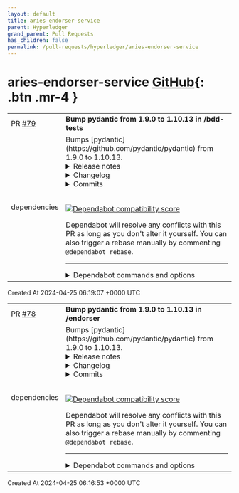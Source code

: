 ```yaml
---
layout: default
title: aries-endorser-service
parent: Hyperledger
grand_parent: Pull Requests
has_children: false
permalink: /pull-requests/hyperledger/aries-endorser-service
---
```


# aries-endorser-service <span class="fs-3 right-align">[GitHub](https://github.com/hyperledger/aries-endorser-service){: .btn .mr-4 }</span>


<div>
    <table>
        <tr>
            <td>
                PR <a href="https://github.com/hyperledger/aries-endorser-service/pull/79" class=".btn">#79</a>
            </td>
            <td>
                <b>
                    Bump pydantic from 1.9.0 to 1.10.13 in /bdd-tests
                </b>
            </td>
        </tr>
        <tr>
            <td>
                <span class="chip">dependencies</span>
            </td>
            <td>
                Bumps [pydantic](https://github.com/pydantic/pydantic) from 1.9.0 to 1.10.13.
<details>
<summary>Release notes</summary>
<p><em>Sourced from <a href="https://github.com/pydantic/pydantic/releases">pydantic's releases</a>.</em></p>
<blockquote>
<h2>V1.10.13 2023-09-27</h2>
<h2>What's Changed</h2>
<ul>
<li>Update pip commands to install 1.10 by <a href="https://github.com/chbndrhnns"><code>@​chbndrhnns</code></a> in <a href="https://redirect.github.com/pydantic/pydantic/pull/6930">pydantic/pydantic#6930</a></li>
<li>Make the v1 mypy plugin work with both v1 and v2 by <a href="https://github.com/dmontagu"><code>@​dmontagu</code></a> in <a href="https://redirect.github.com/pydantic/pydantic/pull/6920">pydantic/pydantic#6920</a></li>
<li>[Backport] Add max length check to <code>validate_email</code> by <a href="https://github.com/hramezani"><code>@​hramezani</code></a> in <a href="https://redirect.github.com/pydantic/pydantic/pull/7673">pydantic/pydantic#7673</a></li>
</ul>
<p><strong>Full Changelog</strong>: <a href="https://github.com/pydantic/pydantic/compare/v1.10.12...v1.10.13">https://github.com/pydantic/pydantic/compare/v1.10.12...v1.10.13</a></p>
<h2>V1.10.12</h2>
<h2>What's Changed</h2>
<ul>
<li>Deque's maxlen property dropped on V1 validation by <a href="https://github.com/maciekglowka"><code>@​maciekglowka</code></a> in <a href="https://redirect.github.com/pydantic/pydantic/pull/6586">pydantic/pydantic#6586</a></li>
<li>Prepare release 1.10.12 by <a href="https://github.com/hramezani"><code>@​hramezani</code></a> in <a href="https://redirect.github.com/pydantic/pydantic/pull/6825">pydantic/pydantic#6825</a></li>
</ul>
<h2>New Contributors</h2>
<ul>
<li><a href="https://github.com/maciekglowka"><code>@​maciekglowka</code></a> made their first contribution in <a href="https://redirect.github.com/pydantic/pydantic/pull/6586">pydantic/pydantic#6586</a></li>
</ul>
<p><strong>Full Changelog</strong>: <a href="https://github.com/pydantic/pydantic/compare/v1.10.11...v1.10.12">https://github.com/pydantic/pydantic/compare/v1.10.11...v1.10.12</a></p>
<h2>V1.10.11</h2>
<h2>What's Changed</h2>
<ul>
<li>Fix import of create_model in tools.py by <a href="https://github.com/SharathHuddar"><code>@​SharathHuddar</code></a> in <a href="https://redirect.github.com/pydantic/pydantic/pull/6364">pydantic/pydantic#6364</a></li>
<li>Prepare for 1.10.11 by <a href="https://github.com/hramezani"><code>@​hramezani</code></a> in <a href="https://redirect.github.com/pydantic/pydantic/pull/6420">pydantic/pydantic#6420</a></li>
</ul>
<h2>New Contributors</h2>
<ul>
<li><a href="https://github.com/SharathHuddar"><code>@​SharathHuddar</code></a> made their first contribution in <a href="https://redirect.github.com/pydantic/pydantic/pull/6364">pydantic/pydantic#6364</a></li>
</ul>
<p><strong>Full Changelog</strong>: <a href="https://github.com/pydantic/pydantic/compare/v1.10.10...v1.10.11">https://github.com/pydantic/pydantic/compare/v1.10.10...v1.10.11</a></p>
<h2>V1.10.10</h2>
<h2>What's Changed</h2>
<ul>
<li>Fix racy doctests by <a href="https://github.com/K900"><code>@​K900</code></a> in <a href="https://redirect.github.com/pydantic/pydantic/pull/6103">pydantic/pydantic#6103</a></li>
<li>✅ Update FastAPI test script by <a href="https://github.com/Kludex"><code>@​Kludex</code></a> in <a href="https://redirect.github.com/pydantic/pydantic/pull/6117">pydantic/pydantic#6117</a></li>
<li>add roadmap to annoucement by <a href="https://github.com/samuelcolvin"><code>@​samuelcolvin</code></a> in <a href="https://redirect.github.com/pydantic/pydantic/pull/6120">pydantic/pydantic#6120</a></li>
<li>Fixed literal validator errors for unhashable values by <a href="https://github.com/markus1978"><code>@​markus1978</code></a> in <a href="https://redirect.github.com/pydantic/pydantic/pull/6194">pydantic/pydantic#6194</a></li>
<li>Bug fix for forward refs in generics by <a href="https://github.com/mark-todd"><code>@​mark-todd</code></a> in <a href="https://redirect.github.com/pydantic/pydantic/pull/6157">pydantic/pydantic#6157</a></li>
<li>Add Pydantic <code>Json</code> field support to settings management by <a href="https://github.com/hramezani"><code>@​hramezani</code></a> in <a href="https://redirect.github.com/pydantic/pydantic/pull/6250">pydantic/pydantic#6250</a></li>
</ul>
<h2>New Contributors</h2>
<ul>
<li><a href="https://github.com/K900"><code>@​K900</code></a> made their first contribution in <a href="https://redirect.github.com/pydantic/pydantic/pull/6103">pydantic/pydantic#6103</a></li>
<li><a href="https://github.com/markus1978"><code>@​markus1978</code></a> made their first contribution in <a href="https://redirect.github.com/pydantic/pydantic/pull/6194">pydantic/pydantic#6194</a></li>
</ul>
<p><strong>Full Changelog</strong>: <a href="https://github.com/pydantic/pydantic/compare/v1.10.9...v1.10.10">https://github.com/pydantic/pydantic/compare/v1.10.9...v1.10.10</a></p>
<h2>V1.10.9</h2>
<h2>What's Changed</h2>
<ul>
<li>Add Pydantic classifier by <a href="https://github.com/hramezani"><code>@​hramezani</code></a> in <a href="https://redirect.github.com/pydantic/pydantic/pull/5847">pydantic/pydantic#5847</a></li>
<li>📌 Use Cython &lt; v3 by <a href="https://github.com/lig"><code>@​lig</code></a> in <a href="https://redirect.github.com/pydantic/pydantic/pull/5845">pydantic/pydantic#5845</a></li>
<li>[cherry-pick] Fix mypy plugin for 1.4.0 (<a href="https://redirect.github.com/pydantic/pydantic/issues/5927">#5927</a>) by <a href="https://github.com/cdce8p"><code>@​cdce8p</code></a> in <a href="https://redirect.github.com/pydantic/pydantic/pull/5928">pydantic/pydantic#5928</a></li>
<li>Add future and past date hypothesis strategies by <a href="https://github.com/bschoenmaeckers"><code>@​bschoenmaeckers</code></a> in <a href="https://redirect.github.com/pydantic/pydantic/pull/5850">pydantic/pydantic#5850</a></li>
</ul>
<!-- raw HTML omitted -->
</blockquote>
<p>... (truncated)</p>
</details>
<details>
<summary>Changelog</summary>
<p><em>Sourced from <a href="https://github.com/pydantic/pydantic/blob/main/HISTORY.md">pydantic's changelog</a>.</em></p>
<blockquote>
<h2>v1.10.13 (2023-09-27)</h2>
<ul>
<li>Fix: Add max length check to <code>pydantic.validate_email</code>, <a href="https://redirect.github.com/pydantic/pydantic/issues/7673">#7673</a> by <a href="https://github.com/hramezani"><code>@​hramezani</code></a></li>
<li>Docs: Fix pip commands to install v1, <a href="https://redirect.github.com/pydantic/pydantic/issues/6930">#6930</a> by <a href="https://github.com/chbndrhnns"><code>@​chbndrhnns</code></a></li>
</ul>
<h2>v1.10.12 (2023-07-24)</h2>
<ul>
<li>Fixes the <code>maxlen</code> property being dropped on <code>deque</code> validation. Happened only if the deque item has been typed. Changes the <code>_validate_sequence_like</code> func, <a href="https://redirect.github.com/pydantic/pydantic/pull/6581">#6581</a> by <a href="https://github.com/maciekglowka"><code>@​maciekglowka</code></a></li>
</ul>
<h2>v1.10.11 (2023-07-04)</h2>
<ul>
<li>Importing create_model in tools.py through relative path instead of absolute path - so that it doesn't import V2 code when copied over to V2 branch, <a href="https://redirect.github.com/pydantic/pydantic/pull/6361">#6361</a> by <a href="https://github.com/SharathHuddar"><code>@​SharathHuddar</code></a></li>
</ul>
<h2>v1.10.10 (2023-06-30)</h2>
<ul>
<li>Add Pydantic <code>Json</code> field support to settings management, <a href="https://redirect.github.com/pydantic/pydantic/pull/6250">#6250</a> by <a href="https://github.com/hramezani"><code>@​hramezani</code></a></li>
<li>Fixed literal validator errors for unhashable values, <a href="https://redirect.github.com/pydantic/pydantic/pull/6188">#6188</a> by <a href="https://github.com/markus1978"><code>@​markus1978</code></a></li>
<li>Fixed bug with generics receiving forward refs, <a href="https://redirect.github.com/pydantic/pydantic/pull/6130">#6130</a> by <a href="https://github.com/mark-todd"><code>@​mark-todd</code></a></li>
<li>Update install method of FastAPI for internal tests in CI, <a href="https://redirect.github.com/pydantic/pydantic/pull/6117">#6117</a> by <a href="https://github.com/Kludex"><code>@​Kludex</code></a></li>
</ul>
<h2>v1.10.9 (2023-06-07)</h2>
<ul>
<li>Fix trailing zeros not ignored in Decimal validation, <a href="https://redirect.github.com/pydantic/pydantic/pull/5968">#5968</a> by <a href="https://github.com/hramezani"><code>@​hramezani</code></a></li>
<li>Fix mypy plugin for v1.4.0, <a href="https://redirect.github.com/pydantic/pydantic/pull/5928">#5928</a> by <a href="https://github.com/cdce8p"><code>@​cdce8p</code></a></li>
<li>Add future and past date hypothesis strategies, <a href="https://redirect.github.com/pydantic/pydantic/pull/5850">#5850</a> by <a href="https://github.com/bschoenmaeckers"><code>@​bschoenmaeckers</code></a></li>
<li>Discourage usage of Cython 3 with Pydantic 1.x, <a href="https://redirect.github.com/pydantic/pydantic/pull/5845">#5845</a> by <a href="https://github.com/lig"><code>@​lig</code></a></li>
</ul>
<h2>v1.10.8 (2023-05-23)</h2>
<ul>
<li>Fix a bug in <code>Literal</code> usage with <code>typing-extension==4.6.0</code>, <a href="https://redirect.github.com/pydantic/pydantic/pull/5826">#5826</a> by <a href="https://github.com/hramezani"><code>@​hramezani</code></a></li>
<li>This solves the (closed) issue <a href="https://redirect.github.com/pydantic/pydantic/pull/3849">#3849</a> where aliased fields that use discriminated union fail to validate when the data contains the non-aliased field name, <a href="https://redirect.github.com/pydantic/pydantic/pull/5736">#5736</a> by <a href="https://github.com/benwah"><code>@​benwah</code></a></li>
<li>Update email-validator dependency to &gt;=2.0.0post2, <a href="https://redirect.github.com/pydantic/pydantic/pull/5627">#5627</a> by <a href="https://github.com/adriangb"><code>@​adriangb</code></a></li>
<li>update <code>AnyClassMethod</code> for changes in <a href="https://redirect.github.com/python/typeshed/issues/9771">python/typeshed#9771</a>, <a href="https://redirect.github.com/pydantic/pydantic/pull/5505">#5505</a> by <a href="https://github.com/ITProKyle"><code>@​ITProKyle</code></a></li>
</ul>
<h2>v1.10.7 (2023-03-22)</h2>
<ul>
<li>Fix creating schema from model using <code>ConstrainedStr</code> with <code>regex</code> as dict key, <a href="https://redirect.github.com/pydantic/pydantic/pull/5223">#5223</a> by <a href="https://github.com/matejetz"><code>@​matejetz</code></a></li>
<li>Address bug in mypy plugin caused by explicit_package_bases=True, <a href="https://redirect.github.com/pydantic/pydantic/pull/5191">#5191</a> by <a href="https://github.com/dmontagu"><code>@​dmontagu</code></a></li>
<li>Add implicit defaults in the mypy plugin for Field with no default argument, <a href="https://redirect.github.com/pydantic/pydantic/pull/5190">#5190</a> by <a href="https://github.com/dmontagu"><code>@​dmontagu</code></a></li>
<li>Fix schema generated for Enum values used as Literals in discriminated unions, <a href="https://redirect.github.com/pydantic/pydantic/pull/5188">#5188</a> by <a href="https://github.com/javibookline"><code>@​javibookline</code></a></li>
<li>Fix mypy failures caused by the pydantic mypy plugin when users define <code>from_orm</code> in their own classes, <a href="https://redirect.github.com/pydantic/pydantic/pull/5187">#5187</a> by <a href="https://github.com/dmontagu"><code>@​dmontagu</code></a></li>
<li>Fix <code>InitVar</code> usage with pydantic dataclasses, mypy version <code>1.1.1</code> and the custom mypy plugin, <a href="https://redirect.github.com/pydantic/pydantic/pull/5162">#5162</a> by <a href="https://github.com/cdce8p"><code>@​cdce8p</code></a></li>
</ul>
<h2>v1.10.6 (2023-03-08)</h2>
<ul>
<li>Implement logic to support creating validators from non standard callables by using defaults to identify them and unwrapping <code>functools.partial</code> and <code>functools.partialmethod</code> when checking the signature, <a href="https://redirect.github.com/pydantic/pydantic/pull/5126">#5126</a> by <a href="https://github.com/JensHeinrich"><code>@​JensHeinrich</code></a></li>
<li>Fix mypy plugin for v1.1.1, and fix <code>dataclass_transform</code> decorator for pydantic dataclasses, <a href="https://redirect.github.com/pydantic/pydantic/pull/5111">#5111</a> by <a href="https://github.com/cdce8p"><code>@​cdce8p</code></a></li>
<li>Raise <code>ValidationError</code>, not <code>ConfigError</code>, when a discriminator value is unhashable, <a href="https://redirect.github.com/pydantic/pydantic/pull/4773">#4773</a> by <a href="https://github.com/kurtmckee"><code>@​kurtmckee</code></a></li>
</ul>
<h2>v1.10.5 (2023-02-15)</h2>
<!-- raw HTML omitted -->
</blockquote>
<p>... (truncated)</p>
</details>
<details>
<summary>Commits</summary>
<ul>
<li><a href="https://github.com/pydantic/pydantic/commit/8822578619bf8d0bb754b1cf7a2a905b50240d01"><code>8822578</code></a> Prepare release 1.10.13 (<a href="https://redirect.github.com/pydantic/pydantic/issues/7674">#7674</a>)</li>
<li><a href="https://github.com/pydantic/pydantic/commit/59d8f38fd6220e3917c53785dbc70317d6f8e631"><code>59d8f38</code></a> [Backport] Add max length check to <code>validate_email</code> (<a href="https://redirect.github.com/pydantic/pydantic/issues/7673">#7673</a>)</li>
<li><a href="https://github.com/pydantic/pydantic/commit/69b92b547f7f268f7914d3346b57c59a0d550e42"><code>69b92b5</code></a> Make the v1 mypy plugin work with both v1 and v2 (<a href="https://redirect.github.com/pydantic/pydantic/issues/6920">#6920</a>)</li>
<li><a href="https://github.com/pydantic/pydantic/commit/87bf41755fe59082abf8352a2cf8c2889ee0849f"><code>87bf417</code></a> Update pip commands to install 1.10 (<a href="https://redirect.github.com/pydantic/pydantic/issues/6930">#6930</a>)</li>
<li><a href="https://github.com/pydantic/pydantic/commit/d9c2af3a701ca982945a590de1a1da98b3fb4003"><code>d9c2af3</code></a> Prepare release 1.10.12 (<a href="https://redirect.github.com/pydantic/pydantic/issues/6825">#6825</a>)</li>
<li><a href="https://github.com/pydantic/pydantic/commit/2aaddf6d692a6a467a401fae5840435c5459aa1b"><code>2aaddf6</code></a> Deque's maxlen property dropped on V1 validation (<a href="https://redirect.github.com/pydantic/pydantic/issues/6586">#6586</a>)</li>
<li><a href="https://github.com/pydantic/pydantic/commit/15c82d978d9e3b3893f00982b9e0c5c8d5c7821d"><code>15c82d9</code></a> Prepare for 1.10.11 (<a href="https://redirect.github.com/pydantic/pydantic/issues/6420">#6420</a>)</li>
<li><a href="https://github.com/pydantic/pydantic/commit/8750c37a553f5107562722605369fcd2cb7cdaa3"><code>8750c37</code></a> no longer tag docs release as latest</li>
<li><a href="https://github.com/pydantic/pydantic/commit/2c0e2a6d8a961ce320915302caadbb31cc565983"><code>2c0e2a6</code></a> Fix import of create_model in tools.py (<a href="https://redirect.github.com/pydantic/pydantic/issues/6364">#6364</a>)</li>
<li><a href="https://github.com/pydantic/pydantic/commit/0e8a387d6752dd859676da53298601ccae6a23a7"><code>0e8a387</code></a> Prepare for 1.10.10 (<a href="https://redirect.github.com/pydantic/pydantic/issues/6308">#6308</a>)</li>
<li>Additional commits viewable in <a href="https://github.com/pydantic/pydantic/compare/v1.9.0...v1.10.13">compare view</a></li>
</ul>
</details>
<br />


[![Dependabot compatibility score](https://dependabot-badges.githubapp.com/badges/compatibility_score?dependency-name=pydantic&package-manager=pip&previous-version=1.9.0&new-version=1.10.13)](https://docs.github.com/en/github/managing-security-vulnerabilities/about-dependabot-security-updates#about-compatibility-scores)

Dependabot will resolve any conflicts with this PR as long as you don't alter it yourself. You can also trigger a rebase manually by commenting `@dependabot rebase`.

[//]: # (dependabot-automerge-start)
[//]: # (dependabot-automerge-end)

---

<details>
<summary>Dependabot commands and options</summary>
<br />

You can trigger Dependabot actions by commenting on this PR:
- `@dependabot rebase` will rebase this PR
- `@dependabot recreate` will recreate this PR, overwriting any edits that have been made to it
- `@dependabot merge` will merge this PR after your CI passes on it
- `@dependabot squash and merge` will squash and merge this PR after your CI passes on it
- `@dependabot cancel merge` will cancel a previously requested merge and block automerging
- `@dependabot reopen` will reopen this PR if it is closed
- `@dependabot close` will close this PR and stop Dependabot recreating it. You can achieve the same result by closing it manually
- `@dependabot show <dependency name> ignore conditions` will show all of the ignore conditions of the specified dependency
- `@dependabot ignore this major version` will close this PR and stop Dependabot creating any more for this major version (unless you reopen the PR or upgrade to it yourself)
- `@dependabot ignore this minor version` will close this PR and stop Dependabot creating any more for this minor version (unless you reopen the PR or upgrade to it yourself)
- `@dependabot ignore this dependency` will close this PR and stop Dependabot creating any more for this dependency (unless you reopen the PR or upgrade to it yourself)
You can disable automated security fix PRs for this repo from the [Security Alerts page](https://github.com/hyperledger/aries-endorser-service/network/alerts).

</details>
            </td>
        </tr>
    </table>
    <div class="right-align">
        Created At 2024-04-25 06:19:07 +0000 UTC
    </div>
</div>

<div>
    <table>
        <tr>
            <td>
                PR <a href="https://github.com/hyperledger/aries-endorser-service/pull/78" class=".btn">#78</a>
            </td>
            <td>
                <b>
                    Bump pydantic from 1.9.0 to 1.10.13 in /endorser
                </b>
            </td>
        </tr>
        <tr>
            <td>
                <span class="chip">dependencies</span>
            </td>
            <td>
                Bumps [pydantic](https://github.com/pydantic/pydantic) from 1.9.0 to 1.10.13.
<details>
<summary>Release notes</summary>
<p><em>Sourced from <a href="https://github.com/pydantic/pydantic/releases">pydantic's releases</a>.</em></p>
<blockquote>
<h2>V1.10.13 2023-09-27</h2>
<h2>What's Changed</h2>
<ul>
<li>Update pip commands to install 1.10 by <a href="https://github.com/chbndrhnns"><code>@​chbndrhnns</code></a> in <a href="https://redirect.github.com/pydantic/pydantic/pull/6930">pydantic/pydantic#6930</a></li>
<li>Make the v1 mypy plugin work with both v1 and v2 by <a href="https://github.com/dmontagu"><code>@​dmontagu</code></a> in <a href="https://redirect.github.com/pydantic/pydantic/pull/6920">pydantic/pydantic#6920</a></li>
<li>[Backport] Add max length check to <code>validate_email</code> by <a href="https://github.com/hramezani"><code>@​hramezani</code></a> in <a href="https://redirect.github.com/pydantic/pydantic/pull/7673">pydantic/pydantic#7673</a></li>
</ul>
<p><strong>Full Changelog</strong>: <a href="https://github.com/pydantic/pydantic/compare/v1.10.12...v1.10.13">https://github.com/pydantic/pydantic/compare/v1.10.12...v1.10.13</a></p>
<h2>V1.10.12</h2>
<h2>What's Changed</h2>
<ul>
<li>Deque's maxlen property dropped on V1 validation by <a href="https://github.com/maciekglowka"><code>@​maciekglowka</code></a> in <a href="https://redirect.github.com/pydantic/pydantic/pull/6586">pydantic/pydantic#6586</a></li>
<li>Prepare release 1.10.12 by <a href="https://github.com/hramezani"><code>@​hramezani</code></a> in <a href="https://redirect.github.com/pydantic/pydantic/pull/6825">pydantic/pydantic#6825</a></li>
</ul>
<h2>New Contributors</h2>
<ul>
<li><a href="https://github.com/maciekglowka"><code>@​maciekglowka</code></a> made their first contribution in <a href="https://redirect.github.com/pydantic/pydantic/pull/6586">pydantic/pydantic#6586</a></li>
</ul>
<p><strong>Full Changelog</strong>: <a href="https://github.com/pydantic/pydantic/compare/v1.10.11...v1.10.12">https://github.com/pydantic/pydantic/compare/v1.10.11...v1.10.12</a></p>
<h2>V1.10.11</h2>
<h2>What's Changed</h2>
<ul>
<li>Fix import of create_model in tools.py by <a href="https://github.com/SharathHuddar"><code>@​SharathHuddar</code></a> in <a href="https://redirect.github.com/pydantic/pydantic/pull/6364">pydantic/pydantic#6364</a></li>
<li>Prepare for 1.10.11 by <a href="https://github.com/hramezani"><code>@​hramezani</code></a> in <a href="https://redirect.github.com/pydantic/pydantic/pull/6420">pydantic/pydantic#6420</a></li>
</ul>
<h2>New Contributors</h2>
<ul>
<li><a href="https://github.com/SharathHuddar"><code>@​SharathHuddar</code></a> made their first contribution in <a href="https://redirect.github.com/pydantic/pydantic/pull/6364">pydantic/pydantic#6364</a></li>
</ul>
<p><strong>Full Changelog</strong>: <a href="https://github.com/pydantic/pydantic/compare/v1.10.10...v1.10.11">https://github.com/pydantic/pydantic/compare/v1.10.10...v1.10.11</a></p>
<h2>V1.10.10</h2>
<h2>What's Changed</h2>
<ul>
<li>Fix racy doctests by <a href="https://github.com/K900"><code>@​K900</code></a> in <a href="https://redirect.github.com/pydantic/pydantic/pull/6103">pydantic/pydantic#6103</a></li>
<li>✅ Update FastAPI test script by <a href="https://github.com/Kludex"><code>@​Kludex</code></a> in <a href="https://redirect.github.com/pydantic/pydantic/pull/6117">pydantic/pydantic#6117</a></li>
<li>add roadmap to annoucement by <a href="https://github.com/samuelcolvin"><code>@​samuelcolvin</code></a> in <a href="https://redirect.github.com/pydantic/pydantic/pull/6120">pydantic/pydantic#6120</a></li>
<li>Fixed literal validator errors for unhashable values by <a href="https://github.com/markus1978"><code>@​markus1978</code></a> in <a href="https://redirect.github.com/pydantic/pydantic/pull/6194">pydantic/pydantic#6194</a></li>
<li>Bug fix for forward refs in generics by <a href="https://github.com/mark-todd"><code>@​mark-todd</code></a> in <a href="https://redirect.github.com/pydantic/pydantic/pull/6157">pydantic/pydantic#6157</a></li>
<li>Add Pydantic <code>Json</code> field support to settings management by <a href="https://github.com/hramezani"><code>@​hramezani</code></a> in <a href="https://redirect.github.com/pydantic/pydantic/pull/6250">pydantic/pydantic#6250</a></li>
</ul>
<h2>New Contributors</h2>
<ul>
<li><a href="https://github.com/K900"><code>@​K900</code></a> made their first contribution in <a href="https://redirect.github.com/pydantic/pydantic/pull/6103">pydantic/pydantic#6103</a></li>
<li><a href="https://github.com/markus1978"><code>@​markus1978</code></a> made their first contribution in <a href="https://redirect.github.com/pydantic/pydantic/pull/6194">pydantic/pydantic#6194</a></li>
</ul>
<p><strong>Full Changelog</strong>: <a href="https://github.com/pydantic/pydantic/compare/v1.10.9...v1.10.10">https://github.com/pydantic/pydantic/compare/v1.10.9...v1.10.10</a></p>
<h2>V1.10.9</h2>
<h2>What's Changed</h2>
<ul>
<li>Add Pydantic classifier by <a href="https://github.com/hramezani"><code>@​hramezani</code></a> in <a href="https://redirect.github.com/pydantic/pydantic/pull/5847">pydantic/pydantic#5847</a></li>
<li>📌 Use Cython &lt; v3 by <a href="https://github.com/lig"><code>@​lig</code></a> in <a href="https://redirect.github.com/pydantic/pydantic/pull/5845">pydantic/pydantic#5845</a></li>
<li>[cherry-pick] Fix mypy plugin for 1.4.0 (<a href="https://redirect.github.com/pydantic/pydantic/issues/5927">#5927</a>) by <a href="https://github.com/cdce8p"><code>@​cdce8p</code></a> in <a href="https://redirect.github.com/pydantic/pydantic/pull/5928">pydantic/pydantic#5928</a></li>
<li>Add future and past date hypothesis strategies by <a href="https://github.com/bschoenmaeckers"><code>@​bschoenmaeckers</code></a> in <a href="https://redirect.github.com/pydantic/pydantic/pull/5850">pydantic/pydantic#5850</a></li>
</ul>
<!-- raw HTML omitted -->
</blockquote>
<p>... (truncated)</p>
</details>
<details>
<summary>Changelog</summary>
<p><em>Sourced from <a href="https://github.com/pydantic/pydantic/blob/main/HISTORY.md">pydantic's changelog</a>.</em></p>
<blockquote>
<h2>v1.10.13 (2023-09-27)</h2>
<ul>
<li>Fix: Add max length check to <code>pydantic.validate_email</code>, <a href="https://redirect.github.com/pydantic/pydantic/issues/7673">#7673</a> by <a href="https://github.com/hramezani"><code>@​hramezani</code></a></li>
<li>Docs: Fix pip commands to install v1, <a href="https://redirect.github.com/pydantic/pydantic/issues/6930">#6930</a> by <a href="https://github.com/chbndrhnns"><code>@​chbndrhnns</code></a></li>
</ul>
<h2>v1.10.12 (2023-07-24)</h2>
<ul>
<li>Fixes the <code>maxlen</code> property being dropped on <code>deque</code> validation. Happened only if the deque item has been typed. Changes the <code>_validate_sequence_like</code> func, <a href="https://redirect.github.com/pydantic/pydantic/pull/6581">#6581</a> by <a href="https://github.com/maciekglowka"><code>@​maciekglowka</code></a></li>
</ul>
<h2>v1.10.11 (2023-07-04)</h2>
<ul>
<li>Importing create_model in tools.py through relative path instead of absolute path - so that it doesn't import V2 code when copied over to V2 branch, <a href="https://redirect.github.com/pydantic/pydantic/pull/6361">#6361</a> by <a href="https://github.com/SharathHuddar"><code>@​SharathHuddar</code></a></li>
</ul>
<h2>v1.10.10 (2023-06-30)</h2>
<ul>
<li>Add Pydantic <code>Json</code> field support to settings management, <a href="https://redirect.github.com/pydantic/pydantic/pull/6250">#6250</a> by <a href="https://github.com/hramezani"><code>@​hramezani</code></a></li>
<li>Fixed literal validator errors for unhashable values, <a href="https://redirect.github.com/pydantic/pydantic/pull/6188">#6188</a> by <a href="https://github.com/markus1978"><code>@​markus1978</code></a></li>
<li>Fixed bug with generics receiving forward refs, <a href="https://redirect.github.com/pydantic/pydantic/pull/6130">#6130</a> by <a href="https://github.com/mark-todd"><code>@​mark-todd</code></a></li>
<li>Update install method of FastAPI for internal tests in CI, <a href="https://redirect.github.com/pydantic/pydantic/pull/6117">#6117</a> by <a href="https://github.com/Kludex"><code>@​Kludex</code></a></li>
</ul>
<h2>v1.10.9 (2023-06-07)</h2>
<ul>
<li>Fix trailing zeros not ignored in Decimal validation, <a href="https://redirect.github.com/pydantic/pydantic/pull/5968">#5968</a> by <a href="https://github.com/hramezani"><code>@​hramezani</code></a></li>
<li>Fix mypy plugin for v1.4.0, <a href="https://redirect.github.com/pydantic/pydantic/pull/5928">#5928</a> by <a href="https://github.com/cdce8p"><code>@​cdce8p</code></a></li>
<li>Add future and past date hypothesis strategies, <a href="https://redirect.github.com/pydantic/pydantic/pull/5850">#5850</a> by <a href="https://github.com/bschoenmaeckers"><code>@​bschoenmaeckers</code></a></li>
<li>Discourage usage of Cython 3 with Pydantic 1.x, <a href="https://redirect.github.com/pydantic/pydantic/pull/5845">#5845</a> by <a href="https://github.com/lig"><code>@​lig</code></a></li>
</ul>
<h2>v1.10.8 (2023-05-23)</h2>
<ul>
<li>Fix a bug in <code>Literal</code> usage with <code>typing-extension==4.6.0</code>, <a href="https://redirect.github.com/pydantic/pydantic/pull/5826">#5826</a> by <a href="https://github.com/hramezani"><code>@​hramezani</code></a></li>
<li>This solves the (closed) issue <a href="https://redirect.github.com/pydantic/pydantic/pull/3849">#3849</a> where aliased fields that use discriminated union fail to validate when the data contains the non-aliased field name, <a href="https://redirect.github.com/pydantic/pydantic/pull/5736">#5736</a> by <a href="https://github.com/benwah"><code>@​benwah</code></a></li>
<li>Update email-validator dependency to &gt;=2.0.0post2, <a href="https://redirect.github.com/pydantic/pydantic/pull/5627">#5627</a> by <a href="https://github.com/adriangb"><code>@​adriangb</code></a></li>
<li>update <code>AnyClassMethod</code> for changes in <a href="https://redirect.github.com/python/typeshed/issues/9771">python/typeshed#9771</a>, <a href="https://redirect.github.com/pydantic/pydantic/pull/5505">#5505</a> by <a href="https://github.com/ITProKyle"><code>@​ITProKyle</code></a></li>
</ul>
<h2>v1.10.7 (2023-03-22)</h2>
<ul>
<li>Fix creating schema from model using <code>ConstrainedStr</code> with <code>regex</code> as dict key, <a href="https://redirect.github.com/pydantic/pydantic/pull/5223">#5223</a> by <a href="https://github.com/matejetz"><code>@​matejetz</code></a></li>
<li>Address bug in mypy plugin caused by explicit_package_bases=True, <a href="https://redirect.github.com/pydantic/pydantic/pull/5191">#5191</a> by <a href="https://github.com/dmontagu"><code>@​dmontagu</code></a></li>
<li>Add implicit defaults in the mypy plugin for Field with no default argument, <a href="https://redirect.github.com/pydantic/pydantic/pull/5190">#5190</a> by <a href="https://github.com/dmontagu"><code>@​dmontagu</code></a></li>
<li>Fix schema generated for Enum values used as Literals in discriminated unions, <a href="https://redirect.github.com/pydantic/pydantic/pull/5188">#5188</a> by <a href="https://github.com/javibookline"><code>@​javibookline</code></a></li>
<li>Fix mypy failures caused by the pydantic mypy plugin when users define <code>from_orm</code> in their own classes, <a href="https://redirect.github.com/pydantic/pydantic/pull/5187">#5187</a> by <a href="https://github.com/dmontagu"><code>@​dmontagu</code></a></li>
<li>Fix <code>InitVar</code> usage with pydantic dataclasses, mypy version <code>1.1.1</code> and the custom mypy plugin, <a href="https://redirect.github.com/pydantic/pydantic/pull/5162">#5162</a> by <a href="https://github.com/cdce8p"><code>@​cdce8p</code></a></li>
</ul>
<h2>v1.10.6 (2023-03-08)</h2>
<ul>
<li>Implement logic to support creating validators from non standard callables by using defaults to identify them and unwrapping <code>functools.partial</code> and <code>functools.partialmethod</code> when checking the signature, <a href="https://redirect.github.com/pydantic/pydantic/pull/5126">#5126</a> by <a href="https://github.com/JensHeinrich"><code>@​JensHeinrich</code></a></li>
<li>Fix mypy plugin for v1.1.1, and fix <code>dataclass_transform</code> decorator for pydantic dataclasses, <a href="https://redirect.github.com/pydantic/pydantic/pull/5111">#5111</a> by <a href="https://github.com/cdce8p"><code>@​cdce8p</code></a></li>
<li>Raise <code>ValidationError</code>, not <code>ConfigError</code>, when a discriminator value is unhashable, <a href="https://redirect.github.com/pydantic/pydantic/pull/4773">#4773</a> by <a href="https://github.com/kurtmckee"><code>@​kurtmckee</code></a></li>
</ul>
<h2>v1.10.5 (2023-02-15)</h2>
<!-- raw HTML omitted -->
</blockquote>
<p>... (truncated)</p>
</details>
<details>
<summary>Commits</summary>
<ul>
<li><a href="https://github.com/pydantic/pydantic/commit/8822578619bf8d0bb754b1cf7a2a905b50240d01"><code>8822578</code></a> Prepare release 1.10.13 (<a href="https://redirect.github.com/pydantic/pydantic/issues/7674">#7674</a>)</li>
<li><a href="https://github.com/pydantic/pydantic/commit/59d8f38fd6220e3917c53785dbc70317d6f8e631"><code>59d8f38</code></a> [Backport] Add max length check to <code>validate_email</code> (<a href="https://redirect.github.com/pydantic/pydantic/issues/7673">#7673</a>)</li>
<li><a href="https://github.com/pydantic/pydantic/commit/69b92b547f7f268f7914d3346b57c59a0d550e42"><code>69b92b5</code></a> Make the v1 mypy plugin work with both v1 and v2 (<a href="https://redirect.github.com/pydantic/pydantic/issues/6920">#6920</a>)</li>
<li><a href="https://github.com/pydantic/pydantic/commit/87bf41755fe59082abf8352a2cf8c2889ee0849f"><code>87bf417</code></a> Update pip commands to install 1.10 (<a href="https://redirect.github.com/pydantic/pydantic/issues/6930">#6930</a>)</li>
<li><a href="https://github.com/pydantic/pydantic/commit/d9c2af3a701ca982945a590de1a1da98b3fb4003"><code>d9c2af3</code></a> Prepare release 1.10.12 (<a href="https://redirect.github.com/pydantic/pydantic/issues/6825">#6825</a>)</li>
<li><a href="https://github.com/pydantic/pydantic/commit/2aaddf6d692a6a467a401fae5840435c5459aa1b"><code>2aaddf6</code></a> Deque's maxlen property dropped on V1 validation (<a href="https://redirect.github.com/pydantic/pydantic/issues/6586">#6586</a>)</li>
<li><a href="https://github.com/pydantic/pydantic/commit/15c82d978d9e3b3893f00982b9e0c5c8d5c7821d"><code>15c82d9</code></a> Prepare for 1.10.11 (<a href="https://redirect.github.com/pydantic/pydantic/issues/6420">#6420</a>)</li>
<li><a href="https://github.com/pydantic/pydantic/commit/8750c37a553f5107562722605369fcd2cb7cdaa3"><code>8750c37</code></a> no longer tag docs release as latest</li>
<li><a href="https://github.com/pydantic/pydantic/commit/2c0e2a6d8a961ce320915302caadbb31cc565983"><code>2c0e2a6</code></a> Fix import of create_model in tools.py (<a href="https://redirect.github.com/pydantic/pydantic/issues/6364">#6364</a>)</li>
<li><a href="https://github.com/pydantic/pydantic/commit/0e8a387d6752dd859676da53298601ccae6a23a7"><code>0e8a387</code></a> Prepare for 1.10.10 (<a href="https://redirect.github.com/pydantic/pydantic/issues/6308">#6308</a>)</li>
<li>Additional commits viewable in <a href="https://github.com/pydantic/pydantic/compare/v1.9.0...v1.10.13">compare view</a></li>
</ul>
</details>
<br />


[![Dependabot compatibility score](https://dependabot-badges.githubapp.com/badges/compatibility_score?dependency-name=pydantic&package-manager=pip&previous-version=1.9.0&new-version=1.10.13)](https://docs.github.com/en/github/managing-security-vulnerabilities/about-dependabot-security-updates#about-compatibility-scores)

Dependabot will resolve any conflicts with this PR as long as you don't alter it yourself. You can also trigger a rebase manually by commenting `@dependabot rebase`.

[//]: # (dependabot-automerge-start)
[//]: # (dependabot-automerge-end)

---

<details>
<summary>Dependabot commands and options</summary>
<br />

You can trigger Dependabot actions by commenting on this PR:
- `@dependabot rebase` will rebase this PR
- `@dependabot recreate` will recreate this PR, overwriting any edits that have been made to it
- `@dependabot merge` will merge this PR after your CI passes on it
- `@dependabot squash and merge` will squash and merge this PR after your CI passes on it
- `@dependabot cancel merge` will cancel a previously requested merge and block automerging
- `@dependabot reopen` will reopen this PR if it is closed
- `@dependabot close` will close this PR and stop Dependabot recreating it. You can achieve the same result by closing it manually
- `@dependabot show <dependency name> ignore conditions` will show all of the ignore conditions of the specified dependency
- `@dependabot ignore this major version` will close this PR and stop Dependabot creating any more for this major version (unless you reopen the PR or upgrade to it yourself)
- `@dependabot ignore this minor version` will close this PR and stop Dependabot creating any more for this minor version (unless you reopen the PR or upgrade to it yourself)
- `@dependabot ignore this dependency` will close this PR and stop Dependabot creating any more for this dependency (unless you reopen the PR or upgrade to it yourself)
You can disable automated security fix PRs for this repo from the [Security Alerts page](https://github.com/hyperledger/aries-endorser-service/network/alerts).

</details>
            </td>
        </tr>
    </table>
    <div class="right-align">
        Created At 2024-04-25 06:16:53 +0000 UTC
    </div>
</div>

